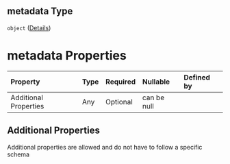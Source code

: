 ## metadata Type

`object` ([Details](btpsa-usecase-properties-services-items-allof-1-then-allof-42-then-allof-5-then-properties-parameters-properties-metadata.md))

# metadata Properties

| Property              | Type | Required | Nullable    | Defined by |
| :-------------------- | :--- | :------- | :---------- | :--------- |
| Additional Properties | Any  | Optional | can be null |            |

## Additional Properties

Additional properties are allowed and do not have to follow a specific schema
